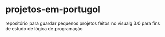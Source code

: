 # projetos-em-portugol
repositório para guardar pequenos projetos feitos no visualg 3.0 para fins de estudo de lógica de programação
